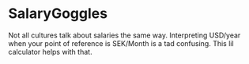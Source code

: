 # SalaryGoggles
Not all cultures talk about salaries the same way. Interpreting USD/year when your point of reference is SEK/Month is a tad confusing. This lil calculator helps with that. 
